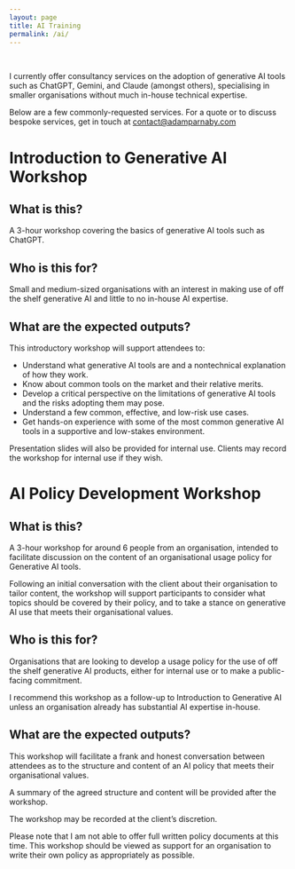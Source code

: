 ```yaml
---
layout: page
title: AI Training
permalink: /ai/
---
```

<br/>

I currently offer consultancy services on the adoption of generative AI tools such as ChatGPT, Gemini, and Claude (amongst others), specialising in smaller organisations without much in-house technical expertise.

Below are a few commonly-requested services. For a quote or to discuss bespoke services, get in touch at contact@adamparnaby.com

# Introduction to Generative AI Workshop

## What is this?
A 3-hour workshop covering the basics of generative AI tools such as ChatGPT.

## Who is this for?
Small and medium-sized organisations with an interest in making use of off the shelf generative AI and little to no in-house AI expertise.

## What are the expected outputs?
This introductory workshop will support attendees to:
- Understand what generative AI tools are and a nontechnical explanation of how they work.
- Know about common tools on the market and their relative merits.
- Develop a critical perspective on the limitations of generative AI tools and the risks adopting them may pose.
- Understand a few common, effective, and low-risk use cases.
- Get hands-on experience with some of the most common generative AI tools in a supportive and low-stakes environment.

Presentation slides will also be provided for internal use. Clients may record the workshop for internal use if they wish.

# AI Policy Development Workshop

## What is this?
A 3-hour workshop for around 6 people from an organisation, intended to facilitate discussion on the content of an organisational usage policy for Generative AI tools.

Following an initial conversation with the client about their organisation to tailor content, the workshop will support participants to consider what topics should be covered by their policy, and to take a stance on generative AI use that meets their organisational values.

## Who is this for?
Organisations that are looking to develop a usage policy for the use of off the shelf generative AI products, either for internal use or to make a public-facing commitment.

I recommend this workshop as a follow-up to Introduction to Generative AI unless an organisation already has substantial AI expertise in-house.

## What are the expected outputs?
This workshop will facilitate a frank and honest conversation between attendees as to the structure and content of an AI policy that meets their organisational values.

A summary of the agreed structure and content will be provided after the workshop.

The workshop may be recorded at the client’s discretion.

Please note that I am not able to offer full written policy documents at this time. This workshop should be viewed as support for an organisation to write their own policy as appropriately as possible.

